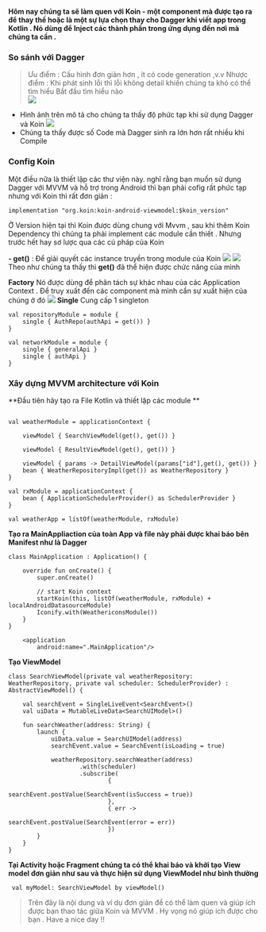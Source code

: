 **Hôm nay chúng ta sẽ làm quen với Koin - một component mà được tạo ra để thay thế hoặc là một sự lựa chọn thay cho Dagger khi viết app trong Kotlin  . Nó dùng để Inject các thành phần trong ứng dụng đến nơi mà chúng ta cần .**
### So sánh với Dagger
> Ưu điểm : Cấu hình đơn giản hơn , ít có code generation ,v.v
> Nhược điểm : Khi phát sinh lỗi thì lỗi không detail khiến chúng ta khó có thể tìm hiểu
> Bắt đầu tìm hiểu nào  
![](https://images.viblo.asia/47e4b979-0a23-4dba-9128-d086a775cc54.png)
- Hình ảnh trên mô tả cho chúng ta thấy độ phức tạp khi sử dụng Dagger và Koin
![](https://images.viblo.asia/0a32db7a-1168-406d-a91c-400732ba627b.png)
- Chúng ta thấy được số Code mà Dagger sinh ra lớn hơn rất nhiều khi Compile 
### Config Koin
Một điều nữa là thiết lập các thư viện này. nghĩ rằng bạn muốn sử dụng Dagger  với MVVM và hỗ trợ trong Android thì bạn phải cofig rất phức tạp nhưng với Koin thì rất đơn giản :
```
implementation "org.koin:koin-android-viewmodel:$koin_version"
```
Ở Version hiện tại thì Koin được dùng chung với Mvvm , sau khi thêm Koin Dependency thì chúng ta phải implement các module cần thiết . Nhưng trước hết hay sơ lược qua các cú pháp của Koin 

**- get()** : Để giải quyết các instance truyền  trong module của Koin 
![](https://images.viblo.asia/17168fae-aa47-4c4f-a7a8-4ff14e94595f.png)
![](https://images.viblo.asia/94a79f2d-7948-446f-9786-c4b08846b586.png)
Theo như chúng ta thấy thì **get()**  đã thể hiện được chức năng của mình 

**Factory**
Nó được dùng để phân tách sự khác nhau của các Application Context . Để truy xuất đến các component mà mình cần sự xuất hiện của chúng ở đó 
![](https://images.viblo.asia/9f0fe898-1f1a-42a4-a244-4fdef112b665.png)
**Single** Cung cấp 1 singleton 
```
val repositoryModule = module {
    single { AuthRepo(authApi = get()) }
}

val networkModule = module {
    single { generalApi }
    single { authApi }    
}
```
### Xây dựng MVVM architecture với Koin 

**Đầu tiên hãy tạo ra File Kotlin và thiết lập các module **

```

val weatherModule = applicationContext {

    viewModel { SearchViewModel(get(), get()) }

    viewModel { ResultViewModel(get(), get()) }

    viewModel { params -> DetailViewModel(params["id"],get(), get()) }
    bean { WeatherRepositoryImpl(get()) as WeatherRepository }
}

val rxModule = applicationContext {
    bean { ApplicationSchedulerProvider() as SchedulerProvider }
}

val weatherApp = listOf(weatherModule, rxModule)

```

**Tạo ra MainAppliaction của toàn App và file này phải được khai báo bên Manifest như là Dagger**

```
class MainApplication : Application() {

    override fun onCreate() {
        super.onCreate()

        // start Koin context
        startKoin(this, listOf(weatherModule, rxModule) + localAndroidDatasourceModule)
        Iconify.with(WeathericonsModule())
    }
}

```
```
    <application
        android:name=".MainApplication"/>
```

**Tạo ViewModel** 

```
class SearchViewModel(private val weatherRepository: WeatherRepository, private val scheduler: SchedulerProvider) : AbstractViewModel() {

    val searchEvent = SingleLiveEvent<SearchEvent>()
    val uiData = MutableLiveData<SearchUIModel>()

    fun searchWeather(address: String) {
        launch {
            uiData.value = SearchUIModel(address)
            searchEvent.value = SearchEvent(isLoading = true)

            weatherRepository.searchWeather(address)
                    .with(scheduler)
                    .subscribe(
                            {
                                searchEvent.postValue(SearchEvent(isSuccess = true))
                            },
                            { err ->
                                searchEvent.postValue(SearchEvent(error = err))
                            })
        }
    }
}
```

**Tại Activity hoặc Fragment chúng ta có thể khai báo và khởi tạo View model đơn giản như sau và thực hiện sử dụng ViewModel như bình thường** 

```
 val myModel: SearchViewModel by viewModel()
```

> Trên đây là nội dung và ví dụ đơn giản để có thể làm quen và giúp ích được bạn thao tác giữa Koin và MVVM . Hy vọng nó giúp ích được cho bạn . Have a nice day !!